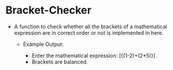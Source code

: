 # Bracket-Checker

* A function to check whether all the brackets of a mathematical expression are in correct order or not is implemented in here.



	* Example Output:

		* Enter the mathematical expression: [{(1-2)+(2*5)}]
		* Brackets are balanced.